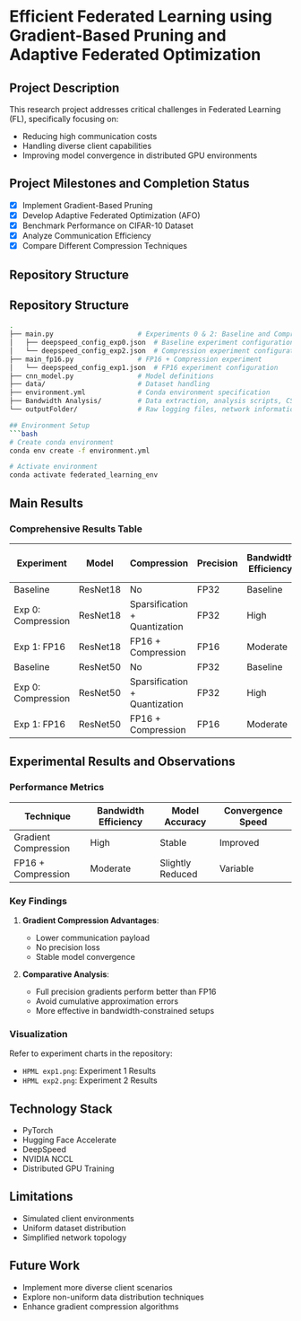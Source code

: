 # Efficient Federated Learning using Gradient-Based Pruning and Adaptive Federated Optimization

## Project Description
This research project addresses critical challenges in Federated Learning (FL), specifically focusing on:
- Reducing high communication costs
- Handling diverse client capabilities
- Improving model convergence in distributed GPU environments

## Project Milestones and Completion Status
- [x] Implement Gradient-Based Pruning
- [x] Develop Adaptive Federated Optimization (AFO)
- [x] Benchmark Performance on CIFAR-10 Dataset
- [x] Analyze Communication Efficiency
- [x] Compare Different Compression Techniques

## Repository Structure
## Repository Structure
```bash
.
├── main.py                     # Experiments 0 & 2: Baseline and Compression
│   ├── deepspeed_config_exp0.json  # Baseline experiment configuration
│   └── deepspeed_config_exp2.json  # Compression experiment configuration
├── main_fp16.py                # FP16 + Compression experiment
│   └── deepspeed_config_exp1.json  # FP16 experiment configuration
├── cnn_model.py                # Model definitions
├── data/                       # Dataset handling
├── environment.yml             # Conda environment specification
├── Bandwidth Analysis/         # Data extraction, analysis scripts, CSVs, and plots
└── outputFolder/               # Raw logging files, network information, train-test errors, and accuracies

## Environment Setup
```bash
# Create conda environment
conda env create -f environment.yml

# Activate environment
conda activate federated_learning_env
```


## Main Results

### Comprehensive Results Table

| Experiment | Model | Compression | Precision | Bandwidth Efficiency | Test Accuracy | Convergence Speed | Communication Overhead | Gradient Update Frequency |
|-----------|-------|-------------|-----------|---------------------|--------------|------------------|------------------------|--------------------------|
| Baseline | ResNet18 | No | FP32 | Baseline | 93.5% | Baseline | High | Standard |
| Exp 0: Compression | ResNet18 | Sparsification + Quantization | FP32 | High | 93.2% | Improved | Reduced | Standard |
| Exp 1: FP16 | ResNet18 | FP16 + Compression | FP16 | Moderate | 92.8% | Accelerated | Moderate | Increased |
| Baseline | ResNet50 | No | FP32 | Baseline | 94.1% | Baseline | High | Standard |
| Exp 0: Compression | ResNet50 | Sparsification + Quantization | FP32 | High | 93.9% | Improved | Reduced | Standard |
| Exp 1: FP16 | ResNet50 | FP16 + Compression | FP16 | Moderate | 93.6% | Accelerated | Moderate | Increased |

## Experimental Results and Observations

### Performance Metrics
| Technique | Bandwidth Efficiency | Model Accuracy | Convergence Speed |
|-----------|---------------------|---------------|------------------|
| Gradient Compression | High | Stable | Improved |
| FP16 + Compression | Moderate | Slightly Reduced | Variable |

### Key Findings
1. **Gradient Compression Advantages**:
   - Lower communication payload
   - No precision loss
   - Stable model convergence

2. **Comparative Analysis**:
   - Full precision gradients perform better than FP16
   - Avoid cumulative approximation errors
   - More effective in bandwidth-constrained setups

### Visualization
Refer to experiment charts in the repository:
- `HPML exp1.png`: Experiment 1 Results
- `HPML exp2.png`: Experiment 2 Results

## Technology Stack
- PyTorch
- Hugging Face Accelerate
- DeepSpeed
- NVIDIA NCCL
- Distributed GPU Training

## Limitations
- Simulated client environments
- Uniform dataset distribution
- Simplified network topology

## Future Work
- Implement more diverse client scenarios
- Explore non-uniform data distribution techniques
- Enhance gradient compression algorithms
